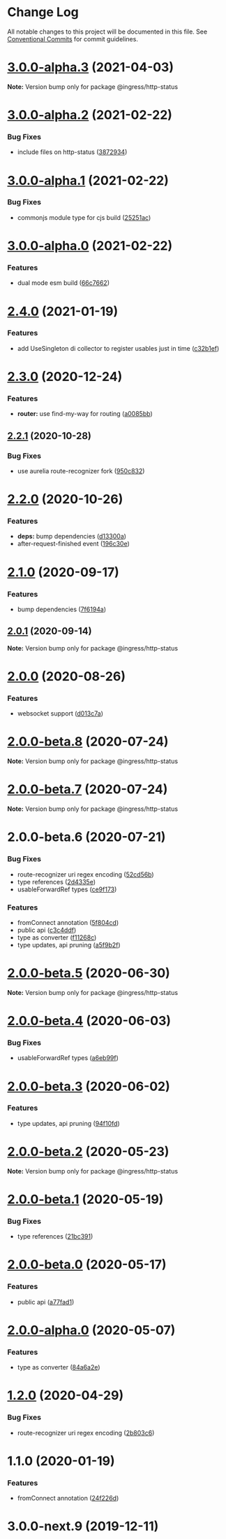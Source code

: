 # Change Log

All notable changes to this project will be documented in this file.
See [Conventional Commits](https://conventionalcommits.org) for commit guidelines.

# [3.0.0-alpha.3](https://me.github.com/ingress/ingress/compare/@ingress/http-status@3.0.0-alpha.2...@ingress/http-status@3.0.0-alpha.3) (2021-04-03)

**Note:** Version bump only for package @ingress/http-status





# [3.0.0-alpha.2](https://me.github.com/ingress/ingress/compare/@ingress/http-status@3.0.0-alpha.1...@ingress/http-status@3.0.0-alpha.2) (2021-02-22)


### Bug Fixes

* include files on http-status ([3872934](https://me.github.com/ingress/ingress/commit/38729349ab55027673e091d885921ae307ed38f1))





# [3.0.0-alpha.1](https://me.github.com/ingress/ingress/compare/@ingress/http-status@3.0.0-alpha.0...@ingress/http-status@3.0.0-alpha.1) (2021-02-22)


### Bug Fixes

* commonjs module type for cjs build ([25251ac](https://me.github.com/ingress/ingress/commit/25251ac2f482f015f04e6da5da04f47ef02381d7))





# [3.0.0-alpha.0](https://me.github.com/ingress/ingress/compare/@ingress/http-status@2.4.0...@ingress/http-status@3.0.0-alpha.0) (2021-02-22)


### Features

* dual mode esm build ([66c7662](https://me.github.com/ingress/ingress/commit/66c7662f04f22286992c1436d84ead82c69644c9))





# [2.4.0](https://me.github.com/ingress/ingress/compare/@ingress/http-status@2.3.0...@ingress/http-status@2.4.0) (2021-01-19)


### Features

* add UseSingleton di collector to register usables just in time ([c32b1ef](https://me.github.com/ingress/ingress/commit/c32b1ef3686124e954d3cea8e89e8f2cb1f01f53))





# [2.3.0](https://me.github.com/ingress/ingress/compare/@ingress/http-status@2.2.1...@ingress/http-status@2.3.0) (2020-12-24)


### Features

* **router:** use find-my-way for routing ([a0085bb](https://me.github.com/ingress/ingress/commit/a0085bb5b5c46420845796ace175e8c56816176a))





## [2.2.1](https://me.github.com/ingress/ingress/compare/@ingress/http-status@2.2.0...@ingress/http-status@2.2.1) (2020-10-28)


### Bug Fixes

* use aurelia route-recognizer fork ([950c832](https://me.github.com/ingress/ingress/commit/950c832994a6404823a20d7120fa686feda97258))





# [2.2.0](https://me.github.com/ingress/ingress/compare/@ingress/http-status@2.1.0...@ingress/http-status@2.2.0) (2020-10-26)


### Features

* **deps:** bump dependencies ([d13300a](https://me.github.com/ingress/ingress/commit/d13300ad2eaca69a7b9e2d910213dd3f0bd2d074))
* after-request-finished event ([196c30e](https://me.github.com/ingress/ingress/commit/196c30e8d28322e50603251c9ae223d37edc0be0))





# [2.1.0](https://me.github.com/ingress/ingress/compare/@ingress/http-status@2.0.1...@ingress/http-status@2.1.0) (2020-09-17)


### Features

* bump dependencies ([7f6194a](https://me.github.com/ingress/ingress/commit/7f6194a259b2ccef56257c3354531dbd25f5a947))





## [2.0.1](https://me.github.com/ingress/ingress/compare/@ingress/http-status@2.0.0...@ingress/http-status@2.0.1) (2020-09-14)

**Note:** Version bump only for package @ingress/http-status





# [2.0.0](https://me.github.com/ingress/ingress/compare/@ingress/http-status@2.0.0-beta.8...@ingress/http-status@2.0.0) (2020-08-26)


### Features

* websocket support ([d013c7a](https://me.github.com/ingress/ingress/commit/d013c7a3e1ea2f388dbe6a73cc17d573b08c1943))





# [2.0.0-beta.8](https://me.github.com/ingress/ingress/compare/@ingress/http-status@2.0.0-beta.7...@ingress/http-status@2.0.0-beta.8) (2020-07-24)

**Note:** Version bump only for package @ingress/http-status





# [2.0.0-beta.7](https://me.github.com/ingress/ingress/compare/@ingress/http-status@2.0.0-beta.6...@ingress/http-status@2.0.0-beta.7) (2020-07-24)

**Note:** Version bump only for package @ingress/http-status





# 2.0.0-beta.6 (2020-07-21)


### Bug Fixes

* route-recognizer uri regex encoding ([52cd56b](https://me.github.com/ingress/ingress/commit/52cd56b1cd16ae9c5039b3c12a98aeb85b979d09))
* type references ([2d4335e](https://me.github.com/ingress/ingress/commit/2d4335e7e360d8e95d3fa3115edb75a807ccfca8))
* usableForwardRef types ([ce9f173](https://me.github.com/ingress/ingress/commit/ce9f173a011886641f8e8e04579ba03706eb5c58))


### Features

* fromConnect annotation ([5f804cd](https://me.github.com/ingress/ingress/commit/5f804cd8b9184938fbe47356738b5cda69f37671))
* public api ([c3c4ddf](https://me.github.com/ingress/ingress/commit/c3c4ddf8105304d32b4217fda32676e165cc1246))
* type as converter ([f11268c](https://me.github.com/ingress/ingress/commit/f11268ccf7bae5cd51e0e82ba7eb7eedcacc0843))
* type updates, api pruning ([a5f9b2f](https://me.github.com/ingress/ingress/commit/a5f9b2f660663875d09dbea921e1e25c1eb500b5))





# [2.0.0-beta.5](https://me.github.com/ingress/ingress/compare/@ingress/http-status@2.0.0-beta.4...@ingress/http-status@2.0.0-beta.5) (2020-06-30)

**Note:** Version bump only for package @ingress/http-status





# [2.0.0-beta.4](https://me.github.com/ingress/ingress/compare/@ingress/http-status@2.0.0-beta.3...@ingress/http-status@2.0.0-beta.4) (2020-06-03)


### Bug Fixes

* usableForwardRef types ([a6eb99f](https://me.github.com/ingress/ingress/commit/a6eb99f238ad97018650f8140cadb58e8821fc24))





# [2.0.0-beta.3](https://me.github.com/ingress/ingress/compare/@ingress/http-status@2.0.0-beta.2...@ingress/http-status@2.0.0-beta.3) (2020-06-02)


### Features

* type updates, api pruning ([94f10fd](https://me.github.com/ingress/ingress/commit/94f10fd930a0f35e5c3a40361cd224e93a427f85))





# [2.0.0-beta.2](https://me.github.com/ingress/ingress/compare/@ingress/http-status@2.0.0-beta.1...@ingress/http-status@2.0.0-beta.2) (2020-05-23)

**Note:** Version bump only for package @ingress/http-status





# [2.0.0-beta.1](https://me.github.com/ingress/ingress/compare/@ingress/http-status@2.0.0-beta.0...@ingress/http-status@2.0.0-beta.1) (2020-05-19)


### Bug Fixes

* type references ([21bc391](https://me.github.com/ingress/ingress/commit/21bc3916c097dcd9186740198a795fb2bc695c38))





# [2.0.0-beta.0](https://me.github.com/ingress/ingress/compare/@ingress/http-status@2.0.0-alpha.0...@ingress/http-status@2.0.0-beta.0) (2020-05-17)


### Features

* public api ([a77fad1](https://me.github.com/ingress/ingress/commit/a77fad13d62ecc39cf4c7427325d144344106af5))





# [2.0.0-alpha.0](https://me.github.com/ingress/ingress/compare/@ingress/http-status@1.2.0...@ingress/http-status@2.0.0-alpha.0) (2020-05-07)


### Features

* type as converter ([84a6a2e](https://me.github.com/ingress/ingress/commit/84a6a2e8ef36d283a74d23d6242f7b7ac4f14037))





# [1.2.0](https://me.github.com/ingress/ingress/compare/@ingress/http-status@1.1.0...@ingress/http-status@1.2.0) (2020-04-29)


### Bug Fixes

* route-recognizer uri regex encoding ([2b803c6](https://me.github.com/ingress/ingress/commit/2b803c6b42c65b0be0310b7ba37f2f995e7e6af9))





# 1.1.0 (2020-01-19)


### Features

* fromConnect annotation ([24f226d](https://me.github.com/ingress/ingress/commit/24f226d9e56ea694b333ae28d689802145df7227))



# 3.0.0-next.9 (2019-12-11)
